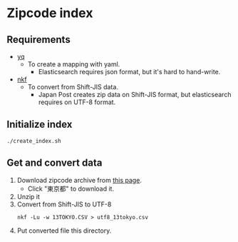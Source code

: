 # Zipcode index
## Requirements
* [yq](https://mikefarah.gitbook.io/yq/)
  * To create a mapping with yaml.
    * Elasticsearch requires json format, but it's hard to hand-write.
* [nkf](https://ja.osdn.net/projects/nkf/)
  * To convert from Shift-JIS data.
    * Japan Post creates zip data on Shift-JIS format, but elasticsearch requires on UTF-8 format.

## Initialize index
```shell
./create_index.sh
```

## Get and convert data
1. Download zipcode archive from [this page](https://www.post.japanpost.jp/zipcode/dl/kogaki-zip.html).
   * Click "東京都" to download it.
2. Unzip it
3. Convert from Shift-JIS to UTF-8
    ```shell
    nkf -Lu -w 13TOKYO.CSV > utf8_13tokyo.csv
    ```
4. Put converted file this directory.

